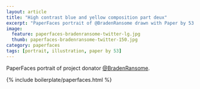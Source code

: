 ```yaml
---
layout: article
title: "High contrast blue and yellow composition part deux"
excerpt: "PaperFaces portrait of @BradenRansome drawn with Paper by 53 on an iPad."
image: 
  feature: paperfaces-bradenransome-twitter-lg.jpg
  thumb: paperfaces-bradenransome-twitter-150.jpg
category: paperfaces
tags: [portrait, illustration, paper by 53]
---
```


PaperFaces portrait of project donator [@BradenRansome](http://twitter.com/BradenRansome).

{% include boilerplate/paperfaces.html %}